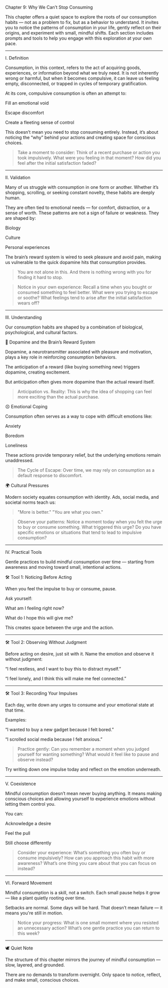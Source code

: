 
Chapter 9: Why We Can’t Stop Consuming

This chapter offers a quiet space to explore the roots of our consumption habits — not as a problem to fix, but as a behavior to understand. It invites you to notice the patterns of consumption in your life, gently reflect on their origins, and experiment with small, mindful shifts. Each section includes prompts and tools to help you engage with this exploration at your own pace.


---

I. Definition

Consumption, in this context, refers to the act of acquiring goods, experiences, or information beyond what we truly need.
It is not inherently wrong or harmful, but when it becomes compulsive, it can leave us feeling empty, disconnected, or trapped in cycles of temporary gratification.

At its core, compulsive consumption is often an attempt to:

Fill an emotional void

Escape discomfort

Create a fleeting sense of control


This doesn’t mean you need to stop consuming entirely. Instead, it’s about noticing the “why” behind your actions and creating space for conscious choices.

> Take a moment to consider:
Think of a recent purchase or action you took impulsively.
What were you feeling in that moment?
How did you feel after the initial satisfaction faded?




---

II. Validation

Many of us struggle with consumption in one form or another. Whether it’s shopping, scrolling, or seeking constant novelty, these habits are deeply human.

They are often tied to emotional needs — for comfort, distraction, or a sense of worth. These patterns are not a sign of failure or weakness. They are shaped by:

Biology

Culture

Personal experiences


The brain’s reward system is wired to seek pleasure and avoid pain, making us vulnerable to the quick dopamine hits that consumption provides.

> You are not alone in this.
And there is nothing wrong with you for finding it hard to stop.



> Notice in your own experience:
Recall a time when you bought or consumed something to feel better.
What were you trying to escape or soothe?
What feelings tend to arise after the initial satisfaction wears off?




---

III. Understanding

Our consumption habits are shaped by a combination of biological, psychological, and cultural factors.

🧠 Dopamine and the Brain’s Reward System

Dopamine, a neurotransmitter associated with pleasure and motivation, plays a key role in reinforcing consumption behaviors.

The anticipation of a reward (like buying something new) triggers dopamine, creating excitement.

But anticipation often gives more dopamine than the actual reward itself.


> Anticipation vs. Reality:
This is why the idea of shopping can feel more exciting than the actual purchase.



😣 Emotional Coping

Consumption often serves as a way to cope with difficult emotions like:

Anxiety

Boredom

Loneliness


These actions provide temporary relief, but the underlying emotions remain unaddressed.

> The Cycle of Escape:
Over time, we may rely on consumption as a default response to discomfort.



🌍 Cultural Pressures

Modern society equates consumption with identity. Ads, social media, and societal norms teach us:

> "More is better."
"You are what you own."



> Observe your patterns:
Notice a moment today when you felt the urge to buy or consume something.
What triggered this urge?
Do you have specific emotions or situations that tend to lead to impulsive consumption?




---

IV. Practical Tools

Gentle practices to build mindful consumption over time — starting from awareness and moving toward small, intentional actions.

🛠 Tool 1: Noticing Before Acting

When you feel the impulse to buy or consume, pause.

Ask yourself:

What am I feeling right now?

What do I hope this will give me?


This creates space between the urge and the action.


---

🛠 Tool 2: Observing Without Judgment

Before acting on desire, just sit with it. Name the emotion and observe it without judgment:

“I feel restless, and I want to buy this to distract myself.”

“I feel lonely, and I think this will make me feel connected.”



---

🛠 Tool 3: Recording Your Impulses

Each day, write down any urges to consume and your emotional state at that time.

Examples:

“I wanted to buy a new gadget because I felt bored.”

“I scrolled social media because I felt anxious.”


> Practice gently:
Can you remember a moment when you judged yourself for wanting something?
What would it feel like to pause and observe instead?



Try writing down one impulse today and reflect on the emotion underneath.


---

V. Coexistence

Mindful consumption doesn’t mean never buying anything.
It means making conscious choices and allowing yourself to experience emotions without letting them control you.

You can:

Acknowledge a desire

Feel the pull

Still choose differently


> Consider your experience:
What’s something you often buy or consume impulsively?
How can you approach this habit with more awareness?
What’s one thing you care about that you can focus on instead?




---

VI. Forward Movement

Mindful consumption is a skill, not a switch.
Each small pause helps it grow — like a plant quietly rooting over time.

Setbacks are normal. Some days will be hard. That doesn’t mean failure — it means you're still in motion.

> Notice your progress:
What is one small moment where you resisted an unnecessary action?
What’s one gentle practice you can return to this week?




---

🕊 Quiet Note

The structure of this chapter mirrors the journey of mindful consumption — slow, layered, and grounded.

There are no demands to transform overnight.
Only space to notice, reflect, and make small, conscious choices.

